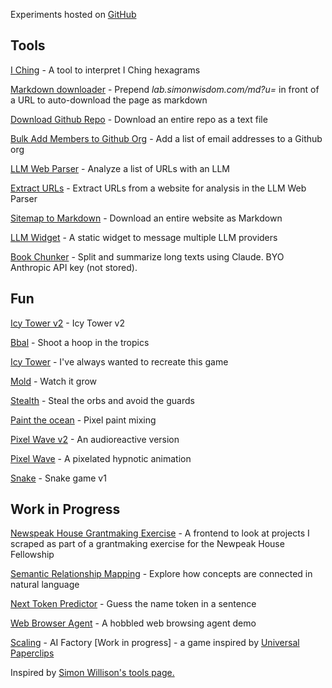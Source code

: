 <link rel="stylesheet" href="style.css">

Experiments hosted on <a href="https://github.com/simonwisdom/lab">GitHub</a>

## Tools

[I Ching](https://lab.simonwisdom.com/iching) - A tool to interpret I Ching hexagrams

[Markdown downloader](https://lab.simonwisdom.com/md) - Prepend _lab.simonwisdom.com/md?u=_ in front of a URL to auto-download the page as markdown

[Download Github Repo](https://lab.simonwisdom.com/github-repo-to-text) - Download an entire repo as a text file

[Bulk Add Members to Github Org](https://lab.simonwisdom.com/github-org-invites) - Add a list of email addresses to a Github org

[LLM Web Parser](https://lab.simonwisdom.com/llm-web-parse) - Analyze a list of URLs with an LLM

[Extract URLs](https://lab.simonwisdom.com/extract-urls) - Extract URLs from a website for analysis in the LLM Web Parser

[Sitemap to Markdown](https://lab.simonwisdom.com/mkdocs-to-markdown) - Download an entire website as Markdown
 
[LLM Widget](https://lab.simonwisdom.com/llm-widget) - A static widget to message multiple LLM providers 

[Book Chunker](https://lab.simonwisdom.com/book-chunks) - Split and summarize long texts using Claude. BYO Anthropic API key (not stored).

## Fun

[Icy Tower v2](https://lab.simonwisdom.com/icy-tower-v2) - Icy Tower v2

[Bbal](https://lab.simonwisdom.com/bball) - Shoot a hoop in the tropics

[Icy Tower](https://lab.simonwisdom.com/icy-tower-v1) - I've always wanted to recreate this game

[Mold](https://lab.simonwisdom.com/mold) - Watch it grow

[Stealth](https://lab.simonwisdom.com/stealth) - Steal the orbs and avoid the guards

[Paint the ocean](https://lab.simonwisdom.com/ocean) - Pixel paint mixing

[Pixel Wave v2](https://lab.simonwisdom.com/pixel-wave-audioreactive) - An audioreactive version

[Pixel Wave](https://lab.simonwisdom.com/pixel-wave) - A pixelated hypnotic animation

[Snake](https://lab.simonwisdom.com/snake) - Snake game v1

## Work in Progress

[Newspeak House Grantmaking Exercise](https://nwspk.github.io/political-awards-2025/) - A frontend to look at projects I scraped as part of a grantmaking exercise for the Newpeak House Fellowship

[Semantic Relationship Mapping](https://lab.simonwisdom.com/semantic-mapping) - Explore how concepts are connected in natural language

[Next Token Predictor](https://lab.simonwisdom.com/token-guess-game) - Guess the name token in a sentence

[Web Browser Agent](https://lab.simonwisdom.com/agent-web-browsing) - A hobbled web browsing agent demo

[Scaling](https://lab.simonwisdom.com/scaling-game) - AI Factory [Work in progress] - a game inspired by [Universal Paperclips](https://www.decisionproblem.com/paperclips/index2.html)

<footer>
Inspired by <a href="https://tools.simonwillison.net">Simon Willison's tools page.</a>
</footer>